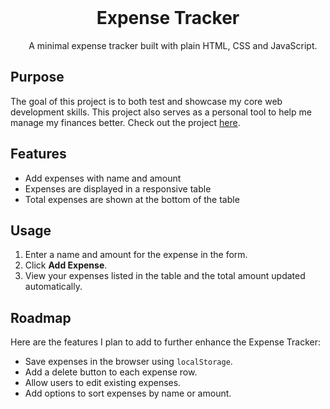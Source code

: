<div align="center">
    <h1>Expense Tracker</h1>
    A minimal expense tracker built with plain HTML, CSS and JavaScript.
</div>

## Purpose

The goal of this project is to both test and showcase my core web development skills. This project also serves as a personal tool to help me manage my finances better. Check out the project [here](https://muhdfdeen.github.io/expense-tracker).

## Features

- Add expenses with name and amount
- Expenses are displayed in a responsive table
- Total expenses are shown at the bottom of the table

## Usage

1. Enter a name and amount for the expense in the form.
2. Click **Add Expense**.
3. View your expenses listed in the table and the total amount updated automatically.

## Roadmap

Here are the features I plan to add to further enhance the Expense Tracker:

- Save expenses in the browser using `localStorage`.
- Add a delete button to each expense row.
- Allow users to edit existing expenses.
- Add options to sort expenses by name or amount.
